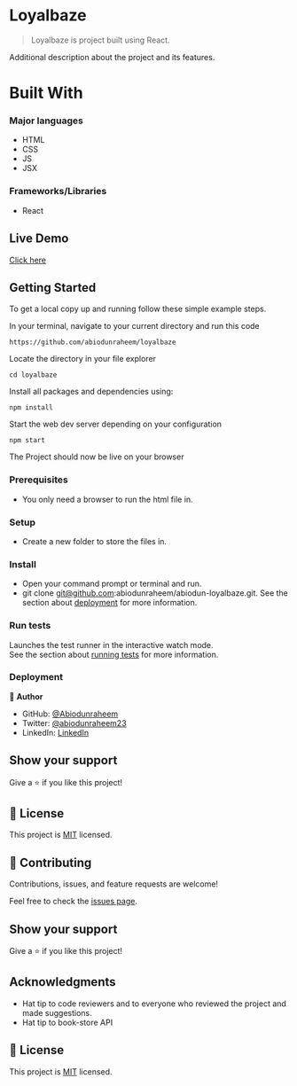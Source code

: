 # Loyalbaze

> Loyalbaze is project built using React.


Additional description about the project and its features.

# Built With

### Major languages
- HTML
- CSS
- JS
- JSX

### Frameworks/Libraries
- React

## Live Demo

[Click here](https://) 

## Getting Started
To get a local copy up and running follow these simple example steps.

In your terminal, navigate to your current directory and run this code

`https://github.com/abiodunraheem/loyalbaze`

Locate the directory in your file explorer

`cd loyalbaze`

Install all packages and dependencies using:

`npm install`

Start the web dev server depending on your configuration

`npm start`

The Project should now be live on your browser

### Prerequisites

- You only need a browser to run the html file in.

### Setup

- Create a new folder to store the files in.

### Install

- Open your command prompt or terminal and run.
- git clone git@github.com:abiodunraheem/abiodun-loyalbaze.git.
See the section about [deployment](https://facebook.github.io/create-react-app/docs/deployment) for more information.

### Run tests

Launches the test runner in the interactive watch mode.\
See the section about [running tests](https://facebook.github.io/create-react-app/docs/running-tests) for more information.

### Deployment

👤 **Author**

- GitHub: [@Abiodunraheem](https://github.com/Abiodunraheem)
- Twitter: [@abiodunraheem23](https://twitter.com/abiodunraheem23)
- LinkedIn: [LinkedIn](https://www.linkedin.com/in/abiodun-raheem)

## Show your support

Give a ⭐️ if you like this project!
## 📝 License

This project is [MIT](./MIT.md) licensed.

## 🤝 Contributing

Contributions, issues, and feature requests are welcome!

Feel free to check the [issues page](https://github.com/abiodunraheem/book-store/issues).

## Show your support

Give a ⭐️ if you like this project!

## Acknowledgments

- Hat tip to code reviewers and to everyone who reviewed the project and made suggestions.
- Hat tip to book-store API

## 📝 License

This project is [MIT](./MIT.md) licensed.
